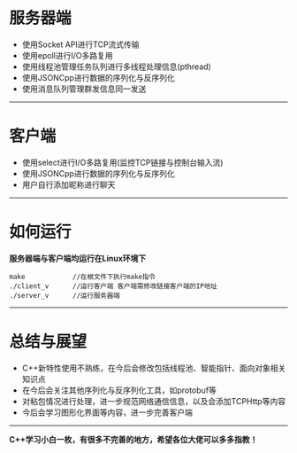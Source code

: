 # 服务器端
- 使用Socket API进行TCP流式传输
- 使用epoll进行I/O多路复用
- 使用线程池管理任务队列进行多线程处理信息(pthread)
- 使用JSONCpp进行数据的序列化与反序列化
- 使用消息队列管理群发信息同一发送
***
# 客户端

- 使用select进行I/O多路复用(监控TCP链接与控制台输入流)
- 使用JSONCpp进行数据的序列化与反序列化
- 用户自行添加昵称进行聊天
***
# 如何运行
**服务器端与客户端均运行在Linux环境下**

````````
make            //在根文件下执行make指令
./client_v      //运行客户端 客户端需修改链接客户端的IP地址
./server_v      //运行服务器端
````````
***
# 总结与展望
- C++新特性使用不熟练，在今后会修改包括线程池、智能指针、面向对象相关知识点
- 在今后会关注其他序列化与反序列化工具，如protobuf等
- 对粘包情况进行处理，进一步规范网络通信信息，以及会添加TCPHttp等内容
- 今后会学习图形化界面等内容，进一步完善客户端
***
**C++学习小白一枚，有很多不完善的地方，希望各位大佬可以多多指教！**